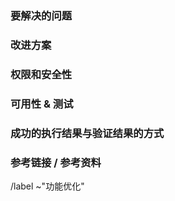 ### 要解决的问题

<!-- 详细描述当前存在的问题 -->

### 改进方案

<!-- 描述改进方案 -->

### 权限和安全性

<!-- 如果有权限和安全性的考虑，请填写，如无，直接放空 -->

### 可用性 & 测试

<!-- 功能的改变是否对软件的可用性造成影响?

测试用例是否需要更新，如果需要更新，请按下面三个区域列出需要变更的测试用例;

* 单元测试
* 集成测试
* E2E测试

-->

### 成功的执行结果与验证结果的方式

<!-- 描述特性合并后的执行结果（日志、截图或者其他验证方式），以及如何验证该结果 -->

### 参考链接 / 参考资料

/label ~"功能优化"
